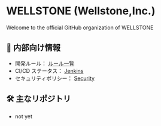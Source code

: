 # WELLSTONE (Wellstone,Inc.)

Welcome to the official GitHub organization of WELLSTONE

## 📌 内部向け情報

- 開発ルール： [ルール一覧](https://example.com/dev-rules)
- CI/CD ステータス： [Jenkins](https://ci.example.com)
- セキュリティポリシー： [Security](https://example.com/security)

## 🛠️ 主なリポジトリ

- not yet